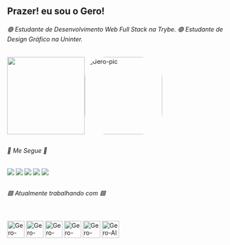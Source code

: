 
  ## Prazer! eu sou o Gero!

  
###### 🟢 Estudante de Desenvolvimento Web Full Stack na Trybe. 🟣 Estudante de Design Gráfico na Uninter.


[comment]: < Commits enviados e animação > 

<div>
  <a href="https://github.com/gerson-henrique">  
  <img height="180em" src="https://github-readme-stats.vercel.app/api?username=gerson-henrique&show_icons=true&theme=ocean_dark&include_all_commits=true&count_private=true"/><img alt="Gero-pic" height="180" style="border-radius:50px;" src="https://media.discordapp.net/attachments/876950923174379611/892502688070238339/Webp.net-gifmaker.gif?width=395&height=395">
  </a>
  
  
  
##
  
###### 💚 Me Segue 💜

  
   <a href="https://instagram.com/gerson.h.o" target="_blank"><img src="https://img.shields.io/badge/-behance-%23946CE8?style=for-the-badge&logo=behance&logoColor=white" target="_blank"></a>
  <a href = "mailto:gersonhoa@gmail.com"><img src="https://img.shields.io/badge/-Send me a Email-%23333?style=for-the-badge&logo=gmail&logoColor=white" target="_blank"></a>
  <a href="https://www.linkedin.com/in/gerson-henrique-oliveira-almeida-b46693204/" target="_blank"><img src="https://img.shields.io/badge/-LinkedIn-%230077B5?style=for-the-badge&logo=linkedin&logoColor=white" target="_blank"></a> 
 <a href="https://instagram.com/gerson.h.o" target="_blank"><img src="https://img.shields.io/badge/-Instagram-%23E4405F?style=for-the-badge&logo=instagram&logoColor=white" target="_blank"></a>
  <a href="https://api.whatsapp.com/send?phone=5564996130157&text=Ol%C3%A1,%20Gero!%20" target="_blank"><img src="https://img.shields.io/badge/-Whatsapp-%2362C829?style=for-the-badge&logo=whatsapp&logoColor=white" target="_blank"></a> 

## 
  
###### 🟩 Atualmente trabalhando com  🟪
</div>
  <div style="display: inline_block"><br>
  <img align="center" alt="Gero-JS" height="40" width="40" src="https://blog.vandersonguidi.com.br/wp-content/uploads/2016/11/js3.png)">
  <img align="center" alt="Gero-HTML" height="40" width="40" src="https://www.w3.org/html/logo/downloads/HTML5_Logo_256.png">
  <img align="center" alt="Gero-CSS" height="40" width="40" src="https://api.badgr.io/public/badges/_a_0p_sUQdG1TxAPt2MftA/image">
   <img align="center" alt="Gero-PS" height="40" width="40" src="https://cdn-icons-png.flaticon.com/512/552/552220.png">
  <img align="center" alt="Gero-XD" height="40" width="40" src="https://cdn-icons-png.flaticon.com/512/552/552224.png">
  <img align="center" alt="Gero-AI" height="40" width="40" src="https://cdn-icons-png.flaticon.com/512/552/552222.png">
</div>
  
  
</div>




  
  
 
